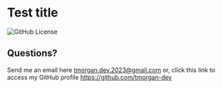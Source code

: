 # Test title
  ![GitHub License](https://img.shields.io/badge/license-MIT-green.svg)
  ## Questions?
  Send me an email here tmorgan.dev.2023@gmail.com or, click this link to access my GitHub profile https://github.com/tmorgan-dev
